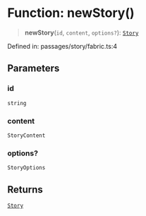 # Function: newStory()

> **newStory**(`id`, `content`, `options?`): [`Story`](../classes/Story.md)

Defined in: passages/story/fabric.ts:4

## Parameters

### id

`string`

### content

`StoryContent`

### options?

`StoryOptions`

## Returns

[`Story`](../classes/Story.md)
